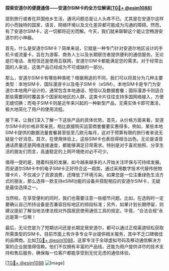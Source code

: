 **探索安道尔的便捷通信——安道尔SIM卡的全方位解读[[TG💪+ @esim1088](https://t.me/s/esim1088)]**

提到旅行或者在异国他乡生活，通讯问题总是让人头疼不已。尤其是在安道尔这样的小而独特的国家，语言、网络环境以及文化差异都可能成为沟通的障碍。然而，有了安道尔SIM卡，这一切都将迎刃而解。今天，我们就来聊聊这个能让您畅游安道尔的小神器。

首先，什么是安道尔SIM卡？简单来说，它就是一种专门针对安道尔地区设计的手机卡或流量卡，旨在为游客、商务人士以及长期居住者提供便利的通信服务。无论是打电话、发短信还是使用互联网，安道尔SIM卡都能满足您的需求。对于经常出国的人来说，这类产品已经成为不可或缺的一部分。

那么，安道尔SIM卡有哪些种类呢？根据用途的不同，我们可以将其分为几种主要类型：本地SIM卡、国际漫游卡以及电子SIM卡（eSIM）。本地SIM卡是专门为安道尔本地用户设计的，通常包含本地通话、短信以及数据套餐；国际漫游卡则适合那些需要同时覆盖多个国家和地区的人群，这类卡片往往支持多国网络接入，方便无缝切换；而电子SIM卡则是近年来兴起的一种新型产品，无需实体卡即可激活，极大地简化了用户的使用流程。

接下来，让我们深入了解一下这些产品的具体优势。首先，从价格方面来看，安道尔SIM卡的价格非常亲民，相比直接购买运营商套餐要实惠得多。例如，某些本地SIM卡提供的数据流量套餐甚至低至几欧元每月，这对于预算有限的旅行者来说无疑是个好消息。其次，在使用体验上，这些SIM卡也表现得相当出色。无论是语音通话质量还是网络连接速度，都能够满足日常需求。特别是对于喜欢拍照、分享生活的朋友们而言，高速稳定的上网环境绝对必不可少。

值得一提的是，随着科技的发展，如今越来越多的人开始关注环保与可持续发展。而安道尔SIM卡中的电子SIM卡正好符合这一趋势。通过采用数字技术代替传统物理卡片，不仅减少了资源浪费，还降低了环境污染。如果您是一位注重绿色生活方式的朋友，那么选择一款支持eSIM功能的设备并搭配相应的安道尔SIM卡，无疑是最佳选择之一。

当然啦，在享受便利的同时，我们也需要注意一些细节问题。比如，在选购时一定要确认自己所持设备是否兼容目标地区的频段标准；另外，如果计划长期停留，则建议提前了解当地法律法规对外国居民使用通信工具的规定。毕竟，“合法合规”永远是第一位嘛！

最后，无论您是为了短期访问还是长期定居安道尔，都可以通过正规渠道轻松获取所需类型的SIM卡。目前市面上有许多专业平台提供相关服务，其中不乏口碑极佳的品牌商。比如[TG💪+ @esim1088](https://t.me/s/esim1088)，这家专注于全球虚拟号码及移动通信解决方案的企业就值得信赖。他们不仅拥有丰富的产品线，还能为用户提供详尽的技术支持和售后服务，确保每一位客户都能享受到无忧无虑的通信体验。

[[TG💪+ @esim1088](https://t.me/s/esim1088) ![Image](https://i.postimg.cc/4NQfJmqS/Snipaste-2025-05-13-00-14-12.png)]